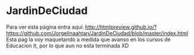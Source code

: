 # JardinDeCiudad
Para ver esta página entra aquí: 
http://htmlpreview.github.io/?https://github.com/Jorgelinaahtan/JardinDeCiudad/blob/master/index.html
Esta pag la voy maquetando a medida que avanso en los cursos de Educacion It, por lo que aun no esta terminada XD


